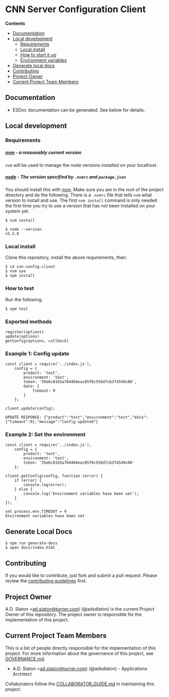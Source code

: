 # CNN Server Configuration Client

**Contents**

- [Documentation](#documentation)
- [Local development](#local-development)
  - [Requirements](#requirements)
  - [Local install](#local-install)
  - [How to start it up](#how-to-start-it-up)
  - [Environment variables](#environment-variables)
- [Generate local docs](#generate-local-docs)
- [Contributing](#contributing)
- [Project Owner](#project-owner)
- [Current Project Team Members](#current-project-team-members)



## Documentation

- ESDoc documentation can be generated.  See below for details.


## Local development


### Requirements


##### [nvm][nvm] - a reasonably current version

`nvm` will be used to manage the node versions installed on your
localhost.


##### [node](https://nodejs.org) - The version specified by `.nvmrc` and `package.json`

You should install this with [nvm][nvm]. Make sure you are in the root of the
project directory and do the following.  There is a `.nvmrc` file that tells
`nvm` what version to install and use.  The first `nvm install` command is only
needed the first time you try to use a version that has not been installed on
your system yet.

```shell
$ nvm install

$ node --version
v5.5.0
```


### Local install

Clone this repository, install the above requirements, then:

```shell
$ cd cnn-config-client
$ nvm use
$ npm install
```


### How to test

Run the following. 

```shell
$ npm test
```

### Exported methods
```
register(options)
update(options)
getConfig(options, callback)
```

### Example 1: Config update

```
const client = require('../index.js'),
    config = {
        product: 'test',
        environment: 'test',
        token: '35e6c81b5a764404eac05f0c556d7cb3f4549c00',
        data: {
            timeout: 9
        }
    };

client.update(config);
```

```
UPDATE RESPONSE: {"product":"test","environment":"test","data":{"timeout":9},"message":"Config updated"}
```

### Example 2: Set the environment

```
const client = require('../index.js'),
    config = {
        product: 'test',
        environment: 'test',
        token: '35e6c81b5a764404eac05f0c556d7cb3f4549c00'
    };

client.getConfig(config, function (error) {
    if (error) {
        console.log(error);
    } else {
        console.log('Environment variables have been set');   
    }
});
```

```
set process.env.TIMEOUT = 9
Environment variables have been set
```


## Generate Local Docs

```shell
$ npm run generate-docs
$ open docs/index.html
```


## Contributing

If you would like to contribute, just fork and submit a pull request.  Please
review the [contributing guidelines](./CONTRIBUTING.md) first.


## Project Owner

A.D. Slaton <ad.slaton@turner.com) (@adsdlaton) is the current Project Owner
of this repository.  The project owner is responsible for the implementation of
this project.


## Current Project Team Members

This is a list of people directly responsible for the implementation of this
project.  For more information about the governance of this project, see
[GOVERNANCE.md](./GOVERNANCE.md).

- A.D. Slaton <ad.slaton@turner.com) (@adsdlaton) - Applications Architect

Collaborators follow the [COLLABORATOR_GUIDE.md](./COLLABORATOR_GUIDE.md) in
maintaining this project.




[nvm]: https://github.com/creationix/nvm
